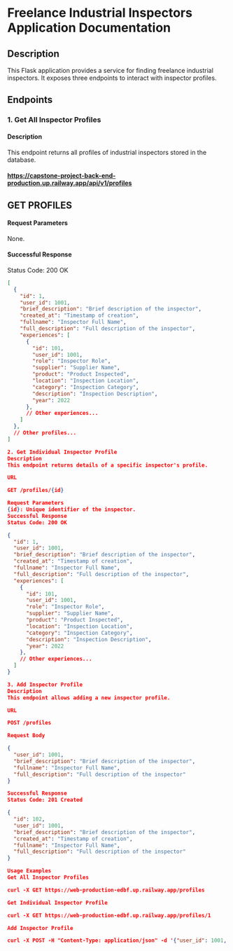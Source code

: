 # Freelance Industrial Inspectors Application Documentation

## Description
This Flask application provides a service for finding freelance industrial inspectors. It exposes three endpoints to interact with inspector profiles.

## Endpoints

### 1. Get All Inspector Profiles

#### Description
This endpoint returns all profiles of industrial inspectors stored in the database.

#### https://capstone-project-back-end-production.up.railway.app/api/v1/profiles

## GET PROFILES

#### Request Parameters
None.

#### Successful Response
Status Code: 200 OK
```json
[
  {
    "id": 1,
    "user_id": 1001,
    "brief_description": "Brief description of the inspector",
    "created_at": "Timestamp of creation",
    "fullname": "Inspector Full Name",
    "full_description": "Full description of the inspector",
    "experiences": [
      {
        "id": 101,
        "user_id": 1001,
        "role": "Inspector Role",
        "supplier": "Supplier Name",
        "product": "Product Inspected",
        "location": "Inspection Location",
        "category": "Inspection Category",
        "description": "Inspection Description",
        "year": 2022
      },
      // Other experiences...
    ]
  },
  // Other profiles...
]

2. Get Individual Inspector Profile
Description
This endpoint returns details of a specific inspector's profile.

URL

GET /profiles/{id}

Request Parameters
{id}: Unique identifier of the inspector.
Successful Response
Status Code: 200 OK

{
  "id": 1,
  "user_id": 1001,
  "brief_description": "Brief description of the inspector",
  "created_at": "Timestamp of creation",
  "fullname": "Inspector Full Name",
  "full_description": "Full description of the inspector",
  "experiences": [
    {
      "id": 101,
      "user_id": 1001,
      "role": "Inspector Role",
      "supplier": "Supplier Name",
      "product": "Product Inspected",
      "location": "Inspection Location",
      "category": "Inspection Category",
      "description": "Inspection Description",
      "year": 2022
    },
    // Other experiences...
  ]
}

3. Add Inspector Profile
Description
This endpoint allows adding a new inspector profile.

URL

POST /profiles

Request Body

{
  "user_id": 1001,
  "brief_description": "Brief description of the inspector",
  "fullname": "Inspector Full Name",
  "full_description": "Full description of the inspector"
}

Successful Response
Status Code: 201 Created

{
  "id": 102,
  "user_id": 1001,
  "brief_description": "Brief description of the inspector",
  "created_at": "Timestamp of creation",
  "fullname": "Inspector Full Name",
  "full_description": "Full description of the inspector"
}

Usage Examples
Get All Inspector Profiles

curl -X GET https://web-production-edbf.up.railway.app/profiles

Get Individual Inspector Profile

curl -X GET https://web-production-edbf.up.railway.app/profiles/1

Add Inspector Profile

curl -X POST -H "Content-Type: application/json" -d '{"user_id": 1001, "brief_description": "Brief description of the inspector", "fullname": "Inspector Full Name", "full_description": "Full description of the inspector"}' https://web-production-edbf.up.railway.app/profiles



